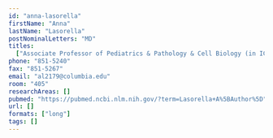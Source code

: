 ```yaml
---
id: "anna-lasorella"
firstName: "Anna"
lastName: "Lasorella"
postNominalLetters: "MD"
titles:
  ["Associate Professor of Pediatrics & Pathology & Cell Biology (in ICG)"]
phone: "851-5240"
fax: "851-5267"
email: "al2179@columbia.edu"
room: "405"
researchAreas: []
pubmed: "https://pubmed.ncbi.nlm.nih.gov/?term=Lasorella+A%5BAuthor%5D"
url: []
formats: ["long"]
tags: []
---
```

